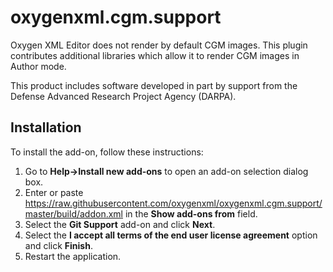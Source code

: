# oxygenxml.cgm.support
Oxygen XML Editor does not render by default CGM images. This plugin contributes additional libraries which allow it to render CGM images in Author mode.

This product includes software developed in part by support from the Defense Advanced Research Project Agency (DARPA).

## Installation

To install the add-on, follow these instructions:

1. Go to **Help->Install new add-ons** to open an add-on selection dialog box.
2. Enter or paste https://raw.githubusercontent.com/oxygenxml/oxygenxml.cgm.support/master/build/addon.xml in the **Show add-ons from** field.
3. Select the **Git Support** add-on and click **Next**.
4. Select the **I accept all terms of the end user license agreement** option and click **Finish**.
5. Restart the application.

